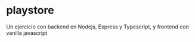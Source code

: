 # playstore
 Un ejercicio con backend en Nodejs, Express y Typescript, y frontend con vanilla javascript
